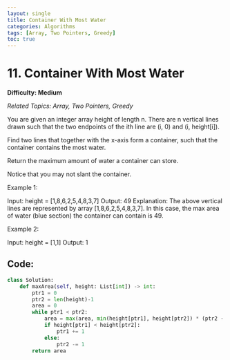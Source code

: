 ```yaml
---
layout: single
title: Container With Most Water
categories: Algorithms
tags: [Array, Two Pointers, Greedy]
toc: true
---
```

# 11. Container With Most Water

**Difficulty: Medium**

*Related Topics: Array, Two Pointers, Greedy*

You are given an integer array height of length n. There are n vertical lines drawn such that the two endpoints of the ith line are (i, 0) and (i, height[i]).

Find two lines that together with the x-axis form a container, such that the container contains the most water.

Return the maximum amount of water a container can store.

Notice that you may not slant the container.

Example 1:

Input: height = [1,8,6,2,5,4,8,3,7]
Output: 49
Explanation: The above vertical lines are represented by array [1,8,6,2,5,4,8,3,7]. In this case, the max area of water (blue section) the container can contain is 49.

Example 2:

Input: height = [1,1]
Output: 1

## Code:

```python
class Solution:
    def maxArea(self, height: List[int]) -> int:
        ptr1 = 0
        ptr2 = len(height)-1
        area = 0
        while ptr1 < ptr2:
            area = max(area, min(height[ptr1], height[ptr2]) * (ptr2 - ptr1))
            if height[ptr1] < height[ptr2]:
                ptr1 += 1
            else:
                ptr2 -= 1
        return area
```

